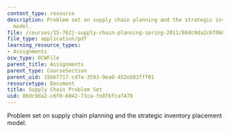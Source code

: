 ```yaml
---
content_type: resource
description: Problem set on supply chain planning and the strategic inventory placement
  model.
file: /courses/15-762j-supply-chain-planning-spring-2011/86dc9da2c6f0604273cafe8fbfcaf479_MIT15_762JS11_assn03.pdf
file_type: application/pdf
learning_resource_types:
- Assignments
ocw_type: OCWFile
parent_title: Assignments
parent_type: CourseSection
parent_uid: 15bb7717-cd7a-3593-9ea0-452e582fff01
resourcetype: Document
title: Supply Chain Problem Set
uid: 86dc9da2-c6f0-6042-73ca-fe8fbfcaf479
---
```

Problem set on supply chain planning and the strategic inventory placement model.

